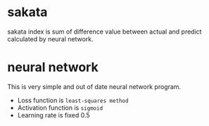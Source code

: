 # sakata
sakata index is sum of difference value between actual and predict calculated by neural network.
# neural network
This is very simple and out of date neural network program.  
* Loss function is `least-squares method`
* Activation function is `sigmoid`
* Learning rate is fixed 0.5
